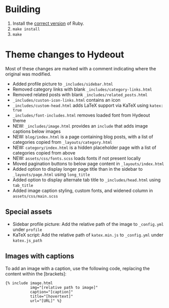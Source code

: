 # Building
1. Install the [correct version](https://pages.github.com/versions/) of Ruby.
2. `make install`
3. `make`

# Theme changes to Hydeout
Most of these changes are marked with a comment indicating where the original was modified.
* Added profile picture to `_includes/sidebar.html`
* Removed category links with blank `_includes/category-links.html`
* Removed related posts with blank `_includes/related_posts.html`
* `_includes/custon-icon-links.html` contains an icon
* `_includes/custom-head.html` adds LaTeX support via KaTeX using `katex: true`
* `_includes/font-includes.html` removes loaded font from Hydeout theme
* NEW: `_includes/image.html` provides an `include` that adds image captions below images
* NEW: `blog/index.html` is a page containing blog posts, with a list of categories copied from `_layouts/category.html`
* NEW: `category/index.html` is a hidden placeholder page with a list of categories copied from above
* NEW: `assets/css/fonts.scss` loads fonts if not present locally
* Moved pagination buttons to below page content in `_layouts/index.html`
* Added option to display longer page title than in the sidebar to `_layouts/page.html` using `long_title`
* Added option to display alternate tab title to `_includes/head.html` using `tab_title`
* Added image caption styling, custom fonts, and widened column in `assets/css/main.scss`

## Special assets
* Sidebar profile picture: Add the relative path of the image to `_config.yml` under `profile`
* KaTeX script: Add the relative path of `katex.min.js` to `_config.yml` under `katex.js_path`

## Images with captions
To add an image with a caption, use the following code, replacing the content within the [brackets]:

```liquid
{% include image.html
           img="[relative path to image]"
           caption="[caption]"
           title="[hovertext]"
           url="[URL]" %}
```
